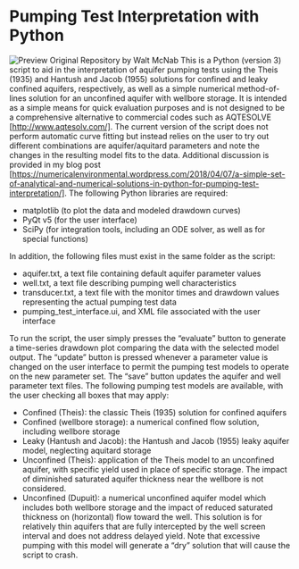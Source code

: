 # Pumping Test Interpretation with Python

![Preview](https://numericalenvironmental.files.wordpress.com/2018/04/pumping_test_output.png)
Original Repository by Walt McNab
This is a Python (version 3) script to aid in the interpretation of aquifer pumping tests using the Theis (1935) and Hantush and Jacob (1955) solutions for confined and leaky confined aquifers, respectively, as well as a simple numerical method-of-lines solution for an unconfined aquifer with wellbore storage. It is intended as a simple means for quick evaluation purposes and is not designed to be a comprehensive alternative to commercial codes such as AQTESOLVE [http://www.aqtesolv.com/]. The current version of the script does not perform automatic curve fitting but instead relies on the user to try out different combinations are aquifer/aquitard parameters and note the changes in the resulting model fits to the data. Additional discussion is provided in my blog post [https://numericalenvironmental.wordpress.com/2018/04/07/a-simple-set-of-analytical-and-numerical-solutions-in-python-for-pumping-test-interpretation/].
The following Python libraries are required:
* matplotlib (to plot the data and modeled drawdown curves)
* PyQt v5 (for the user interface)
* SciPy (for integration tools, including an ODE solver, as well as for special functions)

In addition, the following files must exist in the same folder as the script:
* aquifer.txt, a text file containing default aquifer parameter values
* well.txt, a text file describing pumping well characteristics
* transducer.txt, a text file with the monitor times and drawdown values representing the actual pumping test data
* pumping_test_interface.ui, and XML file associated with the user interface

To run the script, the user simply presses the “evaluate” button to generate a time-series drawdown plot comparing the data with the selected model output. The “update” button is pressed whenever a parameter value is changed on the user interface to permit the pumping test models to operate on the new parameter set. The “save” button updates the aquifer and well parameter text files. The following pumping test models are available, with the user checking all boxes that may apply:
* Confined (Theis): the classic Theis (1935) solution for confined aquifers
* Confined (wellbore storage): a numerical confined flow solution, including wellbore storage
* Leaky (Hantush and Jacob): the Hantush and Jacob (1955) leaky aquifer model, neglecting aquitard storage
* Unconfined (Theis): application of the Theis model to an unconfined aquifer, with specific yield used in place of specific storage. The impact of diminished saturated aquifer thickness near the wellbore is not considered.
* Unconfined (Dupuit): a numerical unconfined aquifer model which includes both wellbore storage and the impact of reduced saturated thickness on (horizontal) flow toward the well. This solution is for relatively thin aquifers that are fully intercepted by the well screen interval and does not address delayed yield. Note that excessive pumping with this model will generate a “dry” solution that will cause the script to crash. 

